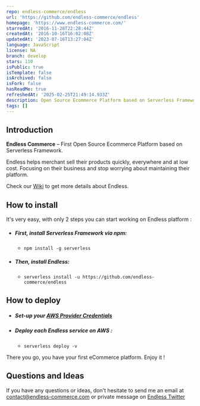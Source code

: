 ```yaml
---
repo: endless-commerce/endless
url: 'https://github.com/endless-commerce/endless'
homepage: 'https://www.endless-commerce.com/'
starredAt: '2016-11-28T22:28:44Z'
createdAt: '2016-10-16T16:02:08Z'
updatedAt: '2023-07-16T13:27:04Z'
language: JavaScript
license: NA
branch: develop
stars: 110
isPublic: true
isTemplate: false
isArchived: false
isFork: false
hasReadMe: true
refreshedAt: '2025-02-25T21:49:14.933Z'
description: Open Source Ecommerce Platform based on Serverless Framework
tags: []
---
```


## Introduction

**Endless Commerce** – First Open Source Ecommerce Platform based on Serverless Framework.

Endless helps merchant sell their products quickly, everywhere and at low cost. Focusing on their business and stop worrying about maintaining their platform.

Check our [Wiki](https://github.com/endless-commerce/endless/wiki) to get more details about Endless.

## How to install

It's very easy, with only 2 steps you can start working on Endless platform :

* ##### First, install Serverless Framework via npm:
  * `npm install -g serverless`

* ##### Then, install Endless:
  * `serverless install -u https://github.com/endless-commerce/endless`

## How to deploy

* ##### Set-up your [AWS Provider Credentials](https://serverless.com/framework/docs/providers/aws/guide/credentials/)

* ##### Deploy each Endless service on AWS :
  * `serverless deploy -v`
  
There you go, you have your first eCommerce platform. Enjoy it !

## Questions and Ideas

If you have any questions or ideas, don't hesitate to send me an email at contact@endless-commerce.com or private message on [Endless Twitter](https://twitter.com/endless_commerc)
